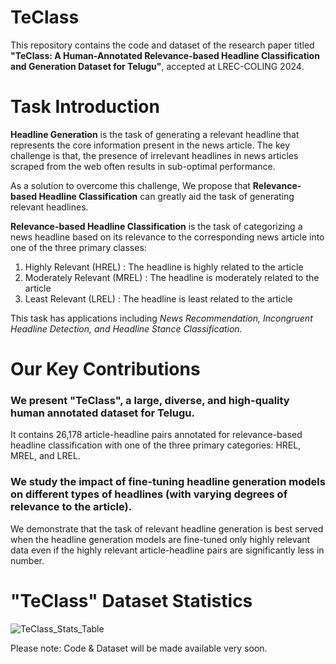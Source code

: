 # TeClass

This repository contains the code and dataset of the research paper titled <b>"TeClass: A Human-Annotated Relevance-based Headline Classification and Generation Dataset for Telugu"</b>, accepted at LREC-COLING 2024.

# Task Introduction
**Headline Generation** is the task of generating a relevant headline that represents the core information present in the news article. The key challenge is that, the presence of irrelevant headlines in news articles scraped from the web often results in sub-optimal performance.

As a solution to overcome this challenge, We propose that **Relevance-based Headline Classification** can greatly aid the task of generating relevant headlines.

**Relevance-based Headline Classification​** is the task of categorizing a news headline based on its relevance to the corresponding news article​ into one of the three primary classes:
  1. Highly Relevant (HREL) : The headline is highly related to the article
  2. Moderately Relevant​ (MREL) :  The headline is moderately related to the article
  3. Least Relevant (LREL) : The headline is least related to the article
    
This task has applications including _News Recommendation, Incongruent Headline Detection​​, and Headline Stance Classification​._


# Our Key Contributions

### We present "TeClass", a large, diverse, and high-quality human annotated dataset for Telugu​. 
It contains 26,178 article-headline pairs annotated for relevance-based headline classification with one of the three primary categories: ​HREL, MREL, and LREL.

### We study the impact of fine-tuning headline generation models on different types of headlines (with varying degrees of relevance to the article).
We demonstrate that the task of relevant headline generation is best served when the headline generation models are fine-tuned only highly relevant data even if the highly relevant article-headline pairs are significantly less in number.​
​
# "TeClass" Dataset Statistics

![TeClass_Stats_Table](https://github.com/gopichandkanumolu/TeClass/assets/54239600/4d831f89-1e80-4261-a6df-430158156af4)













Please note: Code & Dataset will be made available very soon.

